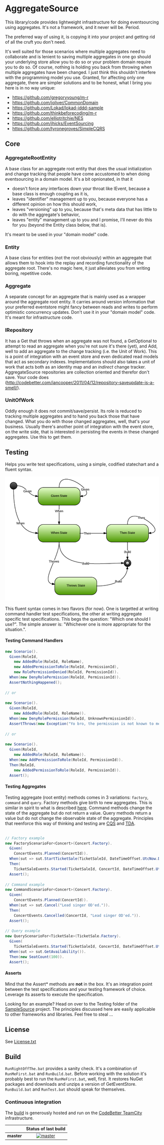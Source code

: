 AggregateSource
===============

This library/code provides lightweight infrastructure for doing eventsourcing using aggregates. It's not a framework, and it never will be. Period.

The preferred way of using it, is copying it into your project and getting rid of all the cruft you don't need.

It's well suited for those scenarios where multiple aggregates need to collaborate and is lenient to saving multiple aggregates in one go should your underlying store allow you to do so or your problem domain require you to do so. Of course, nothing is holding you back from throwing when multiple aggregates have been changed. I just think this shouldn't interfere with the programming model you use. Granted, for affecting only one aggregate, there are simpler solutions and to be honest, what I bring you here is in no way unique:

* https://github.com/gregoryyoung/m-r
* https://github.com/joliver/CommonDomain
* https://github.com/Lokad/lokad-iddd-sample
* https://github.com/thinkbeforecoding/m-r
* https://github.com/elliotritchie/NES
* https://github.com/jhicks/EventSourcing
* https://github.com/tyronegroves/SimpleCQRS

## Core

### AggregateRootEntity
A base class for an aggregate root entity that does the usual initialization and change tracking that people have come accustomed to when doing eventsourcing in a domain model. It's a bit opnionated, in that it

* doesn't force any interfaces down your throat like IEvent, because a base class is enough coupling as it is,
* leaves "identifier" management up to you, because everyone has a different opinion on how this should work,
* leaves "versioning" up to you, because that's meta data that has little to do with the aggregate's behavior,
* leaves "entity" management up to you and I promise, I'll never do this for you (beyond the Entity class below, that is).

It's meant to be used in your "domain model" code.

### Entity
A base class for entities (not the root obviously) within an aggregate that allows them to hook into the replay and recording functionality of the aggregate root. There's no magic here, it just alleviates you from writing boring, repetitive code.

### Aggregate

A separate concept for an aggregate that is mainly used as a wrapper around the aggregate root entity. It carries around version information that your preferred eventstore might fancy between reads and writes to perform optimistic concurrency updates. Don't use it in your "domain model" code. It's meant for infrastructure code.

### IRepository
It has a Get that throws when an aggregate was not found, a GetOptional to attempt to read an aggregate when you're not sure it's there (yet), and Add, well to add an aggregate to the change tracking (i.e. the Unit of Work). This is a point of integration with an event store and even dedicated read models that act as secondary indexes. Implementations should also takes a unit of work that acts both as an identity map and an *indirect* change tracker. AggregateSource repositories are collection oriented and therefor don't save. Your code does (http://codebetter.com/iancooper/2011/04/12/repository-saveupdate-is-a-smell/).

### UnitOfWork
Oddly enough it does not commit/save/persist. Its role is reduced to tracking multiple aggregates and to hand you back those that have changed. What you do with those changed aggregates, well, that's your business. Usually there's another point of integration with the event store, on the write side, that is interested in persisting the events in these changed aggregates. Use this to get them.

## Testing

Helps you write test specifications, using a simple, codified statechart and a fluent syntax.

![Test specification - Statechart](docs/images/TestSpecificationStatechart.png)

This fluent syntax comes in two flavors (for now). One is targetted at writing command handler test specifications, the other at writing aggregate specific test specifications. This begs the question: "Which one should I use?". The simple answer is: "Whichever one is more appropriate for the situation.".

#### Testing Command Handlers

```csharp
new Scenario().
  Given(RoleId,
    new AddedRole(RoleId, RoleName),
    new AddedPermissionToRole(RoleId, PermissionId),
    new RolePermissionDenied(RoleId, PermissionId)).
  When(new DenyRolePermission(RoleId, PermissionId)).
  AssertNothingHappened();

// or

new Scenario().
  Given(RoleId,
    new AddedRole(RoleId, RoleName)).
  When(new DenyRolePermission(RoleId, UnknownPermissionId)).
  AssertThrows(new Exception("Yo bro, the permission is not known to me."));

// or

new Scenario().
  Given(RoleId,
    new AddedRole(RoleId, RoleName)).
  When(new AddPermissionToRole(RoleId, PermissionId)).
  Then(RoleId,
    new AddedPermissionToRole(RoleId, PermissionId)).
  Assert();
```

#### Testing Aggregates

Testing aggregate (root entity) methods comes in 3 variations: ```factory```, ```command``` and ```query```. Factory methods give birth to new aggregates. This is similar in spirit to what is described [here](http://www.udidahan.com/2009/06/29/dont-create-aggregate-roots/ "Don't create aggregate roots"). Command methods change the state of the aggregate but do not return a value. Query methods return a value but do not change the observable state of the aggregate. Principles that reenforce this way of thinking and testing are [CQS](http://martinfowler.com/bliki/CommandQuerySeparation.html "Command and query separation") and [TDA](http://pragprog.com/articles/tell-dont-ask "Tell, don't ask").

```csharp

// Factory example
new FactoryScenarioFor<Concert>(Concert.Factory).
  Given(
    ConcertEvents.Planned(ConcertId)).
  When(sut => sut.StartTicketSale(TicketSaleId, DateTimeOffset.UtcNow.Date)).
  Then(
    TicketSaleEvents.Started(TicketSaleId, ConcertId, DateTimeOffset.UtcNow.Date, 100)).
  Assert();

// Command example
new CommandScenarioFor<Concert>(Concert.Factory).
  Given(
    ConcertEvents.Planned(ConcertId)).
  When(sut => sut.Cancel("Lead singer OD'ed.")).
  Then(
    ConcertEvents.Cancelled(ConcertId, "Lead singer OD'ed.")).
  Assert();

// Query example
new QueryScenarioFor<TicketSale>(TicketSale.Factory).
  Given(
    TicketSaleEvents.Started(TicketSaleId, ConcertId, DateTimeOffset.UtcNow.Date, 100)).
  When(sut => sut.GetAvailability()).
  Then(new SeatCount(100)).
  Assert();

```
#### Asserts

Mind that the Assert* methods are **not** in the box. It's an integration point between the test specifications and your testing framework of choice. Leverage its asserts to execute the specification.

Looking for an example? Head on over to the Testing folder of the [SampleSource](src/SampleSource/ "Sample source") project.
The principles discussed here are easily applicable to other frameworks and libraries. Feel free to steal ...

## License

See [License.txt](LICENSE.txt)

## Build

```RunRightOffThe.bat``` provides a sanity check. It's a combination of ```RunMeFirst.bat``` and ```RunBuild.bat```. Before working with the solution it's probably best to run the ```RunMeFirst.bat```, well, first. It restores NuGet packages and downloads and unzips a version of GetEventStore. ```RunBuild.bat``` and ```RunTest.bat``` should speak for themselves.

### Continuous integration

The [build][1] is generously hosted and run on the [CodeBetter TeamCity][2] infrastructure.

|  | Status of last build |
| :------ | :------: |
| **master** | [![master][3]][4] |
 
 [1]: http://teamcity.codebetter.com/project.html?projectId=project666&guest=1
 [2]: http://codebetter.com/codebetter-ci/
 [3]: http://teamcity.codebetter.com/app/rest/builds/buildType:(id:bt666)/statusIcon
 [4]: http://teamcity.codebetter.com/viewType.html?buildTypeId=bt666&guest=1

